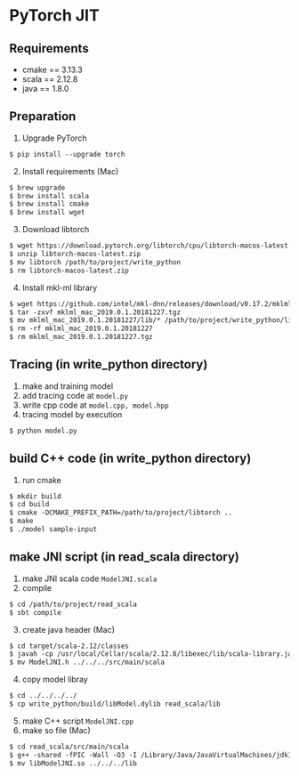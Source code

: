 # PyTorch JIT

## Requirements
+ cmake == 3.13.3
+ scala == 2.12.8
+ java == 1.8.0

## Preparation
1. Upgrade PyTorch
```markdown
$ pip install --upgrade torch
```
2. Install requirements (Mac)
```markdown
$ brew upgrade
$ brew install scala
$ brew install cmake
$ brew install wget
```
3. Download libtorch
```markdown
$ wget https://download.pytorch.org/libtorch/cpu/libtorch-macos-latest.zip
$ unzip libtorch-macos-latest.zip
$ mv libtorch /path/to/project/write_python
$ rm libtorch-macos-latest.zip
```
4. Install mkl-ml library
```markdown
$ wget https://github.com/intel/mkl-dnn/releases/download/v0.17.2/mklml_mac_2019.0.1.20181227.tgz
$ tar -zxvf mklml_mac_2019.0.1.20181227.tgz
$ mv mklml_mac_2019.0.1.20181227/lib/* /path/to/project/write_python/libtorch/lib/
$ rm -rf mklml_mac_2019.0.1.20181227
$ rm mklml_mac_2019.0.1.20181227.tgz
```

## Tracing (in write_python directory)
1. make and training model
2. add tracing code at ```model.py```
3. write cpp code at ```model.cpp, model.hpp```
4. tracing model by execution
```markdown
$ python model.py
```

## build C++ code (in write_python directory)
1. run cmake
```markdown
$ mkdir build
$ cd build
$ cmake -DCMAKE_PREFIX_PATH=/path/to/project/libtorch ..
$ make
$ ./model sample-input
```

## make JNI script (in read_scala directory)
1. make JNI scala code ```ModelJNI.scala```
2. compile
```markdown
$ cd /path/to/project/read_scala
$ sbt compile
```
3. create java header (Mac)
```markdown
$ cd target/scala-2.12/classes
$ javah -cp /usr/local/Cellar/scala/2.12.8/libexec/lib/scala-library.jar:. ModelJNI
$ mv ModelJNI.h ../../../src/main/scala
```
4. copy model libray
```markdown
$ cd ../../../../
$ cp write_python/build/libModel.dylib read_scala/lib
```
5. make C++ script ```ModelJNI.cpp```
6. make so file (Mac)
```markdown
$ cd read_scala/src/main/scala
$ g++ -shared -fPIC -Wall -O3 -I /Library/Java/JavaVirtualMachines/jdk1.8.0_*.jdk/Contents/Home/include -I /Library/Java/JavaVirtualMachines/jdk1.8.0_*.jdk/Contents/Home/include/darwin ModelJNI.cpp -o libModelJNI.so
$ mv libModelJNI.so ../../../lib
```
